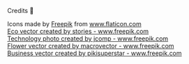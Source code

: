 
Credits 📃


<div>Icons made by <a href="https://www.freepik.com" title="Freepik">Freepik</a> from <a href="https://www.flaticon.com/" title="Flaticon">www.flaticon.com</a></div>
<div><a href="https://www.freepik.com/free-photos-vectors/eco">Eco vector created by stories - www.freepik.com</a></div>
<div><a href="https://www.freepik.com/photos/technology">Technology photo created by jcomp - www.freepik.com</a></div>
<div><a href="https://www.freepik.com/vectors/flower">Flower vector created by macrovector - www.freepik.com</a></div>
<div><a href="https://www.freepik.com/vectors/business">Business vector created by pikisuperstar - www.freepik.com</a></div>
